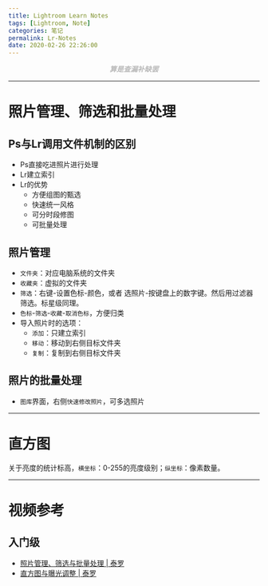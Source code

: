 ```yaml
---
title: Lightroom Learn Notes
tags: [Lightroom, Note]
categories: 笔记
permalink: Lr-Notes
date: 2020-02-26 22:26:00
---
```

<center> <font color="#bababa">

***算是查漏补缺罢***

</font> </center>
<!--more-->

---

# 照片管理、筛选和批量处理

## Ps与Lr调用文件机制的区别

- Ps直接吃进照片进行处理
- Lr建立索引
- Lr的优势
    + 方便组图的甄选
    + 快速统一风格
    + 可分时段修图
    + 可批量处理

## 照片管理

- `文件夹`：对应电脑系统的文件夹
- `收藏夹`：虚拟的文件夹
- `筛选`：右键-设置色标-颜色，或者 选照片-按键盘上的数字键。然后用过滤器筛选。标星级同理。
- `色标`-`筛选`-`收藏`-`取消色标`，方便归类
- 导入照片时的选项：
    + `添加`：只建立索引
    + `移动`：移动到右侧目标文件夹
    + `复制`：复制到右侧目标文件夹

## 照片的批量处理

- `图库`界面，右侧`快速修改照片`，可多选照片

---

# 直方图

关于亮度的统计标高，`横坐标`：0-255的亮度级别；`纵坐标`：像素数量。

---

# 视频参考

## 入门级

- [照片管理、筛选与批量处理 | 泰罗](https://www.bilibili.com/video/av91781253)
- [直方图与曝光调整 | 泰罗](https://www.bilibili.com/video/av93534402)
